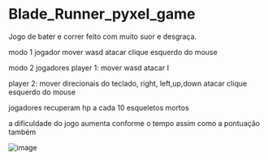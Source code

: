 # Blade_Runner_pyxel_game
Jogo de bater e correr feito com muito suor e desgraça.

modo 1 jogador
mover wasd
atacar clique esquerdo do mouse


modo 2 jogadores
player 1:
mover wasd
atacar I

player 2:
mover direcionais do teclado, right, left,up,down
atacar clique esquerdo do mouse

jogadores recuperam hp a cada 10 esqueletos mortos


a dificuldade do jogo aumenta conforme o tempo
assim como a pontuação também

![image](https://github.com/mathyc0de/Blade_Runner_pyxel_game/assets/135391387/0669b4a7-6e5a-40bf-834c-24697518730d)

